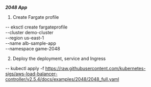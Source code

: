 *********2048 App*********

1. Create Fargate profile

 -- eksctl create fargateprofile \
    --cluster demo-cluster \
    --region us-east-1 \
    --name alb-sample-app \
    --namespace game-2048


2. Deploy the deployment, service and Ingress

  -- kubectl apply -f https://raw.githubusercontent.com/kubernetes-sigs/aws-load-balancer-controller/v2.5.4/docs/examples/2048/2048_full.yaml

  

